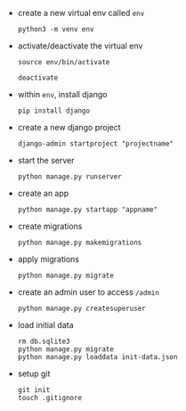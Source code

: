 - create a new virtual env called `env`
    ```shell
    python3 -m venv env
    ```

- activate/deactivate the virtual env
    ```shell
    source env/bin/activate
    ```

    ```shell
    deactivate
    ```

- within `env`, install django
    ```shell
    pip install django
    ```

- create a new django project
  ```shell
  django-admin startproject "projectname"
  ```

- start the server
  ```shell
  python manage.py runserver
  ```

- create an app
  ```shell
  python manage.py startapp "appname"
  ```

- create migrations
  ```shell
  python manage.py makemigrations
  ```

- apply migrations
  ```shell
  python manage.py migrate
  ```

- create an admin user to access `/admin`
    ```shell
    python manage.py createsuperuser
    ```

- load initial data
    ```shell
    rm db.sqlite3
    python manage.py migrate
    python manage.py loaddata init-data.json
    ```

- setup git
  ```shell
  git init
  touch .gitignore
  ```
